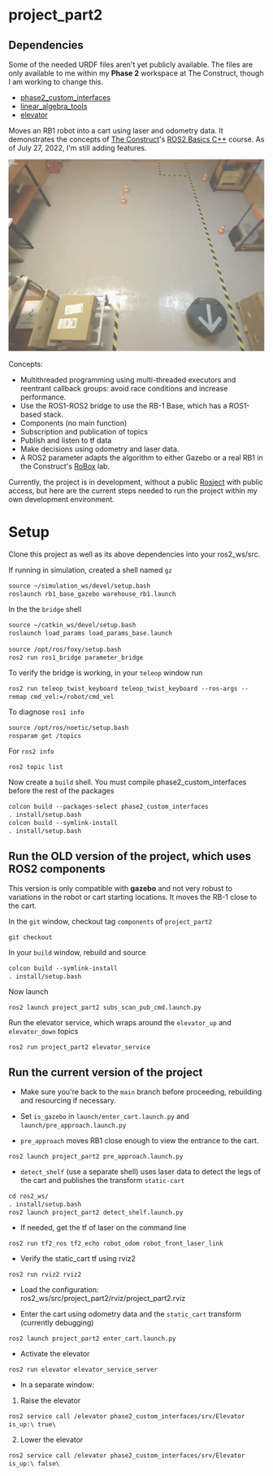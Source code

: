 # project_part2

## Dependencies

Some of the needed URDF files aren't yet publicly available. The files are only available to me within my **Phase 2** workspace at The Construct, though
I am working to change this.

- [phase2_custom_interfaces](https://github.com/christophomos/phase2_custom_interfaces)
- [linear_algebra_tools](https://github.com/christophomos/linear_algebra_tools)
- [elevator](https://github.com/christophomos/elevator)

Moves an RB1 robot into a cart using laser and odometry data. It demonstrates the concepts of
[The Construct](https://www.theconstructsim.com/)'s <ins>ROS2 Basics C++</ins> course. As of July 27, 2022, I'm still adding features.

![RB-1 Robot moving toward a cart](rb1_warehouse.png "RB-1 Robot moving toward a cart")

Concepts:
- Multithreaded programming using multi-threaded executors and reentrant callback groups: avoid race conditions and increase performance.
- Use the ROS1-ROS2 bridge to use the RB-1 Base, which has a ROS1-based stack.
- Components (no main function)
- Subscription and publication of topics
- Publish and listen to tf data
- Make decisions using odometry and laser data.
- A ROS2 parameter adapts the algorithm to either Gazebo or a real RB1 in the Construct's [RoBox](https://www.theconstructsim.com/robox/) lab.


Currently, the project is in development, without a public [Rosject](https://www.theconstructsim.com/rosjects/) with public access, but here are the current steps needed to run the project within my own development environment.

# Setup

Clone this project as well as its above dependencies into your ros2_ws/src.

If running in simulation, created a shell named `gz`
```
source ~/simulation_ws/devel/setup.bash
roslaunch rb1_base_gazebo warehouse_rb1.launch
```
In the the `bridge` shell
```
source ~/catkin_ws/devel/setup.bash
roslaunch load_params load_params_base.launch

source /opt/ros/foxy/setup.bash
ros2 run ros1_bridge parameter_bridge
```
To verify the bridge is working, in your `teleop` window run
```
ros2 run teleop_twist_keyboard teleop_twist_keyboard --ros-args --remap cmd_vel:=/robot/cmd_vel
```

To diagnose `ros1 info`
```
source /opt/ros/noetic/setup.bash
rosparam get /topics
```
For `ros2 info`
```
ros2 topic list
```

Now create a `build` shell. You must compile phase2_custom_interfaces before the rest of the packages
```
colcon build --packages-select phase2_custom_interfaces
. install/setup.bash
colcon build --symlink-install
. install/setup.bash
```

## Run the OLD version of the project, which uses ROS2 components

This version is only compatible with **gazebo** and not very robust to variations in the robot or cart starting locations. It moves the RB-1
close to the cart.

In the `git` window, checkout tag `components` of `project_part2`
```
git checkout
```
In your `build` window, rebuild and source
```
colcon build --symlink-install
. install/setup.bash
```
Now launch

```
ros2 launch project_part2 subs_scan_pub_cmd.launch.py
```
Run the elevator service, which wraps around the `elevator_up` and `elevator_down` topics
```
ros2 run project_part2 elevator_service
```

## Run the current version of the project

- Make sure you're back to the `main` branch before proceeding, rebuilding and resourcing if necessary.
- Set `is_gazebo` in `launch/enter_cart.launch.py` and `launch/pre_approach.launch.py`

- `pre_approach` moves RB1 close enough to view the entrance to the cart.
```
ros2 launch project_part2 pre_approach.launch.py

```

- `detect_shelf` (use a separate shell) uses laser data to detect the legs of the cart and publishes the transform `static-cart`
```
cd ros2_ws/
. install/setup.bash
ros2 launch project_part2 detect_shelf.launch.py
```
- If needed, get the tf of laser on the command line
```
ros2 run tf2_ros tf2_echo robot_odom robot_front_laser_link
```
- Verify the static_cart tf using rviz2
```
ros2 run rviz2 rviz2
```
- Load the configuration: ros2_ws/src/project_part2/rviz/project_part2.rviz

- Enter the cart using odometry data and the `static_cart` transform (currently debugging)
```
ros2 launch project_part2 enter_cart.launch.py
```

- Activate the elevator
```
ros2 run elevator elevator_service_server
```
- In a separate window:
1. Raise the elevator
```
ros2 service call /elevator phase2_custom_interfaces/srv/Elevator is_up:\ true\
```
2. Lower the elevator
```
ros2 service call /elevator phase2_custom_interfaces/srv/Elevator is_up:\ false\
```
